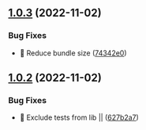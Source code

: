 ## [1.0.3](https://github.com/erikbg7/amr/compare/v1.0.2...v1.0.3) (2022-11-02)


### Bug Fixes

* :construction_worker:  Reduce bundle size ([74342e0](https://github.com/erikbg7/amr/commit/74342e0b7e2fdf463bf7d43388fa2db05611e539))

## [1.0.2](https://github.com/erikbg7/amr/compare/v1.0.1...v1.0.2) (2022-11-02)


### Bug Fixes

* :construction_worker: Exclude tests from lib || ([627b2a7](https://github.com/erikbg7/amr/commit/627b2a7d2f7c9bceaf0a74afada89f5a81a48b24))

